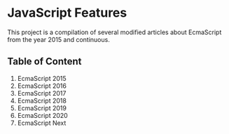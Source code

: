
# JavaScript Features

This project is a compilation of several modified articles about EcmaScript from the year 2015 and continuous.

## Table of Content

1. EcmaScript 2015
1. EcmaScript 2016
1. EcmaScript 2017
1. EcmaScript 2018
1. EcmaScript 2019
1. EcmaScript 2020
1. EcmaScript Next

